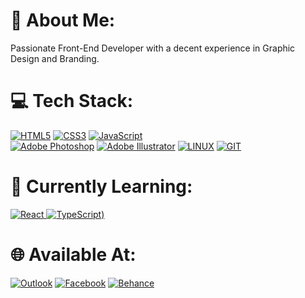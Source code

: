 
# 💫 About Me:
Passionate Front-End Developer with a decent experience in Graphic Design and Branding.


# 💻 Tech Stack:
[![HTML5](https://img.shields.io/badge/html5-%23E34F26.svg?style=for-the-badge&logo=html5&logoColor=white)](#) [![CSS3](https://img.shields.io/badge/css3-%231572B6.svg?style=for-the-badge&logo=css3&logoColor=white)](#) [![JavaScript](https://img.shields.io/badge/javascript-%23323330.svg?style=for-the-badge&logo=javascript&logoColor=%23F7DF1E)](#) <br>
[![Adobe Photoshop](https://img.shields.io/badge/adobe%20photoshop-%2331A8FF.svg?style=for-the-badge&logo=adobe%20photoshop&logoColor=white)](#) [![Adobe Illustrator](https://img.shields.io/badge/adobe%20illustrator-%23FF9A00.svg?style=for-the-badge&logo=adobe%20illustrator&logoColor=white)](#) [![LINUX](https://img.shields.io/badge/Linux-FCC624?style=for-the-badge&logo=linux&logoColor=black)](#) [![GIT](https://img.shields.io/badge/Git-fc6d26?style=for-the-badge&logo=git&logoColor=white)
](#)

# 📖 Currently Learning:
[![React](https://img.shields.io/badge/react-%2320232a.svg?style=for-the-badge&logo=react&logoColor=%2361DAFB)
](#) [![TypeScript](https://img.shields.io/badge/TypeScript-3178C6.svg?style=for-the-badge&logo=typescript&logoColor=white))
](#)

# 🌐 Available At:
[![Outlook](https://img.shields.io/badge/Outlook-%230078D4.svg?logo=MicrosoftOutlook&logoColor=white)](mailto:gek.99@hotmail.com) [![Facebook](https://img.shields.io/badge/Facebook-%231877F2.svg?logo=Facebook&logoColor=white)](https://facebook.com/999gek) [![Behance](https://img.shields.io/badge/Behance-1769ff?logo=behance&logoColor=white)](https://behance.net/99gek) 



